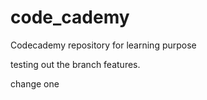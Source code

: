 # code_cademy
Codecademy repository for learning purpose



testing out the branch features.



change one
